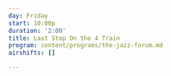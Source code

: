 ```yaml
---
day: Friday
start: 10:00p
duration: '2:00'
title: Last Stop On the 4 Train
program: content/programs/the-jazz-forum.md
airshifts: []

---
```

